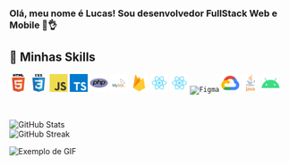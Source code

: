 ### Olá, meu nome é Lucas! Sou desenvolvedor FullStack Web e Mobile 🙌👌

## 🚀 Minhas Skills

<p align="left">
  <code><img height="32" src="https://raw.githubusercontent.com/github/explore/main/topics/html/html.png" alt="HTML5"/></code>
  <code><img height="32" src="https://raw.githubusercontent.com/github/explore/main/topics/css/css.png" alt="CSS"/></code>
  <code><img height="32" src="https://raw.githubusercontent.com/github/explore/main/topics/javascript/javascript.png" alt="Javascript"/></code>
  <code><img height="32" src="https://raw.githubusercontent.com/github/explore/main/topics/typescript/typescript.png" alt="Typescript"/></code>
  <code><img height="32" src="https://raw.githubusercontent.com/github/explore/main/topics/php/php.png" alt="PHP"/></code>
  <code><img height="32" src="https://raw.githubusercontent.com/github/explore/main/topics/mysql/mysql.png" alt="MySQL"/></code>
  <code><img height="32" src="https://raw.githubusercontent.com/github/explore/main/topics/firebase/firebase.png" alt="Firebase"/></code>
  <code><img height="32" src="https://raw.githubusercontent.com/github/explore/main/topics/react/react.png" alt="React"/></code>
  <code><img height="32" src="https://raw.githubusercontent.com/github/explore/main/topics/react-native/react-native.png" alt="React Native"/></code>
  <code><img height="32" src="https://upload.wikimedia.org/wikipedia/commons/3/33/Figma-logo.svg" alt="Figma"/></code>
  <code><img height="32" src="https://raw.githubusercontent.com/github/explore/main/topics/google-cloud/google-cloud.png" alt="Google Cloud"/></code>
  <code><img height="32" src="https://raw.githubusercontent.com/github/explore/main/topics/java/java.png" alt="Java"/></code>
  <code><img height="32" src="https://raw.githubusercontent.com/github/explore/main/topics/android/android.png" alt="Android"/></code>
</p>

<br/>
<p align="left">
  <img src="https://github-readme-stats.vercel.app/api?username=LucasSGama&show_icons=true&title_color=58a6ff&text_color=cfcfcf&icon_color=58a6ff&bg_color=1e1e1e&cache_seconds=2300" alt="GitHub Stats" style="width: 48%; margin-right: 2%;" />
  <br/>
  <img src="https://github-readme-streak-stats.herokuapp.com/?user=LucasSGama&theme=dark&hide_border=false&background=1e1e1e&stroke=58a6ff&ring=58a6ff&fire=58a6ff&currStreakNum=cfcfcf&sideNums=cfcfcf&currStreakLabel=cfcfcf" alt="GitHub Streak" style="width: 48%;" />
</p>

![Exemplo de GIF](https://i.giphy.com/media/v1.Y2lkPTc5MGI3NjExMWlyZ2tsajBpbXdpdjZsMW1rbGh4azdrYzl0cnlkZDg4MzZjeHVmNyZlcD12MV9pbnRlcm5hbF9naWZfYnlfaWQmY3Q9Zw/0Wzkc9iirQ4ZI7JoaD/giphy.gif)
